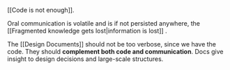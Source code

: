 [[Code is not enough]].

Oral communication is volatile and is if not persisted anywhere, the [[Fragmented knowledge gets lost|information is lost]] .

The [[Design Documents]] should not be too verbose, since we have the code. They should **complement both code and communication**. Docs give insight to design decisions and large-scale structures.
